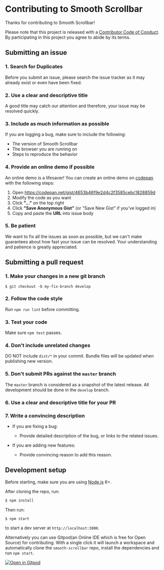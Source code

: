# Contributing to Smooth Scrollbar

Thanks for contributing to Smooth Scrollbar!

Please note that this project is released with a [Contributor Code of Conduct](CODE_OF_CONDUCT.md). By participating in this project you agree to abide by its terms.

## Submitting an issue

### 1. Search for Duplicates

Before you submit an issue, please search the issue tracker as it may already exist or even have been fixed.

### 2. Use a clear and descriptive title

A good title may catch our attention and therefore, your issue may be resolved quickly.

### 3. Include as much information as possible

If you are logging a bug, make sure to include the following:

- The version of Smooth Scrollbar
- The browser you are running on
- Steps to reproduce the behavior

### 4. Provide an online demo if possible

An online demo is a lifesaver! You can create an online demo on [codepan](codepan.net) with the following steps:

1. Open https://codepan.net/gist/4653b46f9e2d4c2f3585cebc1828859d
2. Modify the code as you want
3. Click **"..."** on the top right
4. Click **"Save Anonymous Gist"** (or "Save New Gist" if you've logged in)
5. Copy and paste the **URL** into issue body

### 5. Be patient

We want to fix all the issues as soon as possible, but we can't make guarantees about how fast your issue can be resolved. Your understanding and patience is greatly appreciated.

## Submitting a pull request

### 1. Make your changes in a new git branch

```
$ git checkout -b my-fix-branch develop
```

### 2. Follow the code style

Run `npm run lint` before committing.

### 3. Test your code

Make sure `npm test` passes.

### 4. Don't include unrelated changes

DO NOT include `dist/*` in your commit. Bundle files will be updated when publishing new version.

### 5. Don't submit PRs against the `master` branch

The `master` branch is considered as a snapshot of the latest release. All development should be done in the `develop` branch.

### 6. Use a clear and descriptive title for your PR

### 7. Write a convincing description

- If you are fixing a bug:

    - Provide detailed description of the bug, or links to the related issues.

- If you are adding new features:

    - Provide convincing reason to add this reason.


## Development setup

Before starting, make sure you are using [Node.js](http://nodejs.org/) 6+.

After cloning the repo, run:

```bash
$ npm install
```

Then run:

```bash
$ npm start
```

to start a dev server at `http://localhost:3000`.

Alternatively you can use Gitpod(an Online IDE which is free for Open Source) for contributing. With a single click it will launch a workspace and automatically clone the `smooth-scrollbar` repo, install the dependencies and run `npm start`.

[![Open in Gitpod](https://gitpod.io/button/open-in-gitpod.svg)](https://gitpod.io/from-referrer/)
